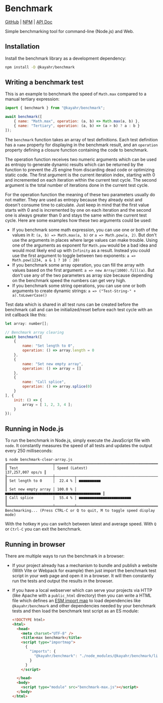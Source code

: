 # Benchmark

[GitHub] | [NPM] | [API Doc]

Simple benchmarking tool for command-line (Node.js) and Web.

## Installation

Install the benchmark library as a development dependency:

```sh
npm install -D @kayahr/benchmark
```

## Writing a benchmark test

This is an example to benchmark the speed of `Math.max` compared to a manual tertiary expression:

```js
import { benchmark } from "@kayahr/benchmark";

await benchmark([
    { name: "Math.max", operation: (a, b) => Math.max(a, b) },
    { name: "Tertiary", operation: (a, b) => (a > b) ? a : b }
]);
```

The `benchmark` function takes an array of test definitions. Each test definition has a `name` property for displaying in the benchmark result, and an
`operation` property defining a closure function containing the code to benchmark.

The operation function receives two numeric arguments which can be used as entropy to generate dynamic results which can be returned by the function to prevent the JS engine from discarding dead code or optimizing static code. The first argument is the current iteration index, starting with 0 and incremented on each iteration within the current test cycle. The second argument is the total number of iterations done in the current test cycle.

For the operation function the meaning of these two parameters usually do not matter. They are used as entropy because they already exist and doesn't consume time to calculate. Just keep in mind that the first value starts with 0 and is incremented by one on each iteration and the second one is always greater than 0 and stays the same within the current test cycle. Here are some examples how these two arguments could be used:

* If you benchmark some math expression, you can use one or both of the values in it: `(a, b) => Math.max(a, b)` or `a => Math.pow(a, 2)`. But don't use the arguments in places where large values can make trouble. Using one of the arguments as exponent for `Math.pow` would be a bad idea and would most likely end up with `Infinity` as a result. Instead you could use the first argument to toggle between two exponents: `a => Math.pow(1234, a & 1 ? 10 : 20)`
* If you benchmark some array operation, you can fill the array with values based on the first argument: `a => new Array(1000).fill(a)`. But don't use any of the two parameters as array size because depending on the benchmark speed the numbers can get very high.
* If you benchmark some string operations, you can use one or both arguments to create dynamic strings: `a => ("Test-String-" + a).toLowerCase()`

Test data which is shared in all test runs can be created before the benchmark call and can be initialized/reset before each test cycle with an init callback like this:

```js
let array: number[];

// Benchmark array clearing
await benchmark([
    {
        name: "Set length to 0",
        operation: () => array.length = 0
    },
    {
        name: "Set new empty array",
        operation: () => array = []
    },
    {
        name: "Call splice",
        operation: () => array.splice(0)
    }
], {
    init: () => {
        array = [ 1, 2, 3, 4 ];
    }
});
```

## Running in Node.js

To run the benchmark in Node.js, simply execute the JavaScript file with `node`. It constantly measures the speed of all tests and updates the output every 250 milliseconds:

```text
$ node benchmark-clear-array.js
╔═════════════════════╤════════════════════════════════════════════════════════╗
║ Test                │ Speed (Latest)                       137,257,007 ops/s ║
╟─────────────────────┼─────────┬──────────────────────────────────────────────╢
║ Set length to 0     │  22.4 % │ ■■■■■■■■■■                                   ║
║ Set new empty array │ 100.0 % │ ■■■■■■■■■■■■■■■■■■■■■■■■■■■■■■■■■■■■■■■■■■■■ ║
║ Call splice         │  55.4 % │ ■■■■■■■■■■■■■■■■■■■■■■■■                     ║
╚═════════════════════╧═════════╧══════════════════════════════════════════════╝
Benchmarking... (Press CTRL-C or Q to quit, M to toggle speed display mode)
```

With the hotkey `M` you can switch between latest and average speed. With `Q` or `Ctrl-C` you can exit the benchmark.


## Running in browser

There are multiple ways to run the benchmark in a browser:

* If your project already has a mechanism to bundle and publish a website (With Vite or Webpack for example) then just import the benchmark test script in your web page and open it in a browser. It will then constantly run the tests and output the results in the browser.
* If you have a local webserver which can serve your projects via HTTP (like Apache with a `public_html` directory) then you can write a HTML file which defines an [ESM import map] to load dependencies like `@kayahr/benchmark` and other dependencies needed by your benchmark tests and then load the benchmark test script as an ES module:

    ```html
    <!DOCTYPE html>
    <html>
      <head>
        <meta charset="UTF-8" />
        <title>max benchmark</title>
        <script type="importmap">
          {
            "imports": {
              "@kayahr/benchmark": "./node_modules/@kayahr/benchmark/lib/main/index.js"
            }
          }
        </script>

      </head>
      <body>
        <script type="module" src="benchmark-max.js"></script>
      </body>
    </html>
    ```

[API Doc]: https://kayahr.github.io/benchmark/
[GitHub]: https://github.com/kayahr/benchmark
[NPM]: https://www.npmjs.com/package/@kayahr/benchmark
[ESM import map]: https://developer.mozilla.org/en-US/docs/Web/HTML/Reference/Elements/script/type/importmap
